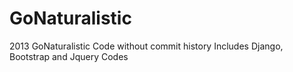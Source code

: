 # GoNaturalistic
2013 GoNaturalistic Code without commit history
Includes Django, Bootstrap and Jquery Codes
